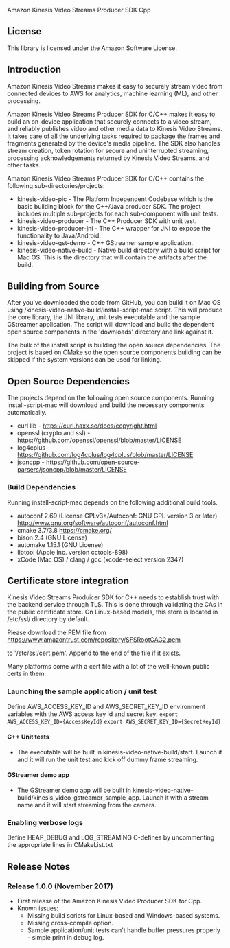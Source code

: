 Amazon Kinesis Video Streams Producer SDK Cpp

## License

This library is licensed under the Amazon Software License.

## Introduction
Amazon Kinesis Video Streams makes it easy to securely stream video from connected devices to AWS for analytics, machine learning (ML), and other processing. 

Amazon Kinesis Video Streams Producer SDK for C/C++ makes it easy to build an on-device application that securely connects to a video stream, and reliably publishes video and other media data to Kinesis Video Streams. It takes care of all the underlying tasks required to package the frames and fragments generated by the device's media pipeline. The SDK also handles stream creation, token rotation for secure and uninterrupted streaming, processing acknowledgements returned by Kinesis Video Streams, and other tasks.  

Amazon Kinesis Video Streams Producer SDK for C/C++ contains the following sub-directories/projects:
* kinesis-video-pic - The Platform Independent Codebase which is the basic building block for the C++/Java producer SDK. The project includes multiple sub-projects for each sub-component with unit tests.
* kinesis-video-producer - The C++ Producer SDK with unit test.
* kinesis-video-producer-jni - The C++ wrapper for JNI to expose the functionality to Java/Android.
* kinesis-video-gst-demo - C++ GStreamer sample application.
* kinesis-video-native-build - Native build directory with a build script for Mac OS. This is the directory that will contain the artifacts after the build.

## Building from Source
After you've downloaded the code from GitHub, you can build it on Mac OS using /kinesis-video-native-build/install-script-mac script. This will produce the core library, the JNI library, unit tests executable and the sample GStreamer application. The script will download and build the dependent open source components in the 'downloads' directory and link against it. 

The bulk of the install script is building the open source dependencies. The project is based on CMake so the open source components building can be skipped if the system versions can be used for linking.

## Open Source Dependencies
The projects depend on the following open source components. Running install-script-mac will download and build the necessary components automatically.

* curl lib - https://curl.haxx.se/docs/copyright.html
* openssl (crypto and ssl) - https://github.com/openssl/openssl/blob/master/LICENSE
* log4cplus - https://github.com/log4cplus/log4cplus/blob/master/LICENSE
* jsoncpp - https://github.com/open-source-parsers/jsoncpp/blob/master/LICENSE

### Build Dependencies 
Running install-script-mac depends on the following additional build tools.
* autoconf 2.69 (License GPLv3+/Autoconf: GNU GPL version 3 or later) http://www.gnu.org/software/autoconf/autoconf.html
* cmake 3.7/3.8 https://cmake.org/
* bison 2.4 (GNU License)
* automake 1.15.1 (GNU License)
* libtool (Apple Inc. version cctools-898)
* xCode (Mac OS) / clang / gcc (xcode-select version 2347)

## Certificate store integration
Kinesis Video Streams Produicer SDK for C++ needs to establish trust with the backend service through TLS. This is done through validating the CAs in the public certificate store. On Linux-based models, this store is located in /etc/ssl/ directory by default. 

Please download the PEM file from 
https://www.amazontrust.com/repository/SFSRootCAG2.pem
 
to '/stc/ssl/cert.pem'. Append to the end of the file if it exists.

Many platforms come with a cert file with a lot of the well-known public certs in them.


### Launching the sample application / unit test
Define AWS_ACCESS_KEY_ID and AWS_SECRET_KEY_ID environment variables with the AWS access key id and secret key:
`export AWS_ACCESS_KEY_ID={AccessKeyId}`
`export AWS_SECRET_KEY_ID={SecretKeyId}`

#### C++ Unit tests
* The executable will be built in kinesis-video-native-build/start. Launch it and it will run the unit test and kick off dummy frame streaming.

#### GStreamer demo app
* The GStreamer demo app will be built in kinesis-video-native-build/kinesis_video_gstreamer_sample_app. Launch it with a stream name and it will start streaming from the camera.

### Enabling verbose logs
Define HEAP_DEBUG and LOG_STREAMING C-defines by uncommenting the appropriate lines in CMakeList.txt

## Release Notes
### Release 1.0.0 (November 2017)
* First release of the Amazon Kinesis Video Producer SDK for Cpp.
* Known issues:
    * Missing build scripts for Linux-based and Windows-based systems.
    * Missing cross-compile option.
    * Sample application/unit tests can't handle buffer pressures properly - simple print in debug log.

